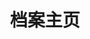 ---
home: true
portfolio: true
title: 档案主页
icon: user-tag
welcome: 👋 你好，我是
name: 何锋
avatar: https://theme-hope-assets.vuejs.press/hero/conan.png

titles:
  - 善于学习
  - 积极向上
  - 团结友爱

footer: false
---